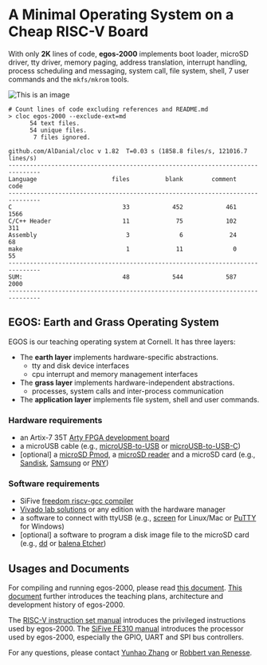 # A Minimal Operating System on a Cheap RISC-V Board

With only **2K** lines of code, **egos-2000** implements boot loader, microSD driver, tty driver, memory paging, address translation, interrupt handling, process scheduling and messaging, system call, file system, shell, 7 user commands and the `mkfs/mkrom` tools.

![This is an image](https://dolobyte.net/print/egos-riscv.jpg)
```shell
# Count lines of code excluding references and README.md
> cloc egos-2000 --exclude-ext=md  
      54 text files.
      54 unique files.
       7 files ignored.

github.com/AlDanial/cloc v 1.82  T=0.03 s (1858.8 files/s, 121016.7 lines/s)
-------------------------------------------------------------------------------
Language                     files          blank        comment           code
-------------------------------------------------------------------------------
C                               33            452            461           1566
C/C++ Header                    11             75            102            311
Assembly                         3              6             24             68
make                             1             11              0             55
-------------------------------------------------------------------------------
SUM:                            48            544            587           2000
-------------------------------------------------------------------------------
```

## EGOS: Earth and Grass Operating System

EGOS is our teaching operating system at Cornell. It has three layers: 

* The **earth layer** implements hardware-specific abstractions.
    * tty and disk device interfaces
    * cpu interrupt and memory management interfaces
* The **grass layer** implements hardware-independent abstractions.
    * processes, system calls and inter-process communication
* The **application layer** implements file system, shell and user commands.


### Hardware requirements
* an Artix-7 35T [Arty FPGA development board](https://www.xilinx.com/products/boards-and-kits/arty.html)
* a microUSB cable (e.g., [microUSB-to-USB](https://www.amazon.com/CableCreation-Charging-Shielded-Charger-Compatible/dp/B07CKXQ9NB?ref_=ast_sto_dp&th=1&psc=1) or [microUSB-to-USB-C](https://www.amazon.com/dp/B0744BKDRD?psc=1&ref=ppx_yo2_dt_b_product_details))
* [optional] a [microSD Pmod](https://digilent.com/reference/pmod/pmodmicrosd/start?redirect=1), a [microSD reader](https://www.amazon.com/dp/B07G5JV2B5?psc=1&ref=ppx_yo2_dt_b_product_details) and a microSD card (e.g., [Sandisk](https://www.amazon.com/dp/B073K14CVB?ref=ppx_yo2_dt_b_product_details&th=1), [Samsung](https://www.amazon.com/dp/B09B1F9L52?ref=ppx_yo2_dt_b_product_details&th=1) or [PNY](https://www.amazon.com/dp/B08RG87JN5?ref=ppx_yo2_dt_b_product_details&th=1))

### Software requirements
* SiFive [freedom riscv-gcc compiler](https://github.com/sifive/freedom-tools/releases/tag/v2020.04.0-Toolchain.Only)
* [Vivado lab solutions](https://www.xilinx.com/support/download.html) or any edition with the hardware manager
* a software to connect with ttyUSB (e.g., [screen](https://linux.die.net/man/1/screen) for Linux/Mac or [PuTTY](https://www.putty.org/) for Windows)
* [optional] a software to program a disk image file to the microSD card (e.g., [dd](https://linux.die.net/man/1/dd) or [balena Etcher](https://www.balena.io/etcher/)) 

## Usages and Documents

For compiling and running egos-2000, please read [this document](references/USAGES.md). 
[This document](references/README.md) further introduces the teaching plans, architecture and development history of egos-2000.

The [RISC-V instruction set manual](references/riscv-privileged-v1.10.pdf) introduces the privileged instructions used by egos-2000.
The [SiFive FE310 manual](references/sifive-fe310-v19p04.pdf) introduces the processor used by egos-2000, especially the GPIO, UART and SPI bus controllers.

For any questions, please contact [Yunhao Zhang](https://dolobyte.net/) or [Robbert van Renesse](https://www.cs.cornell.edu/home/rvr/).

